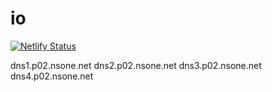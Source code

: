 # io
[![Netlify Status](https://api.netlify.com/api/v1/badges/7c200e29-a7e9-42ad-8916-c1265f5b7801/deploy-status)](https://app.netlify.com/sites/insidepc/deploys)

dns1.p02.nsone.net
dns2.p02.nsone.net
dns3.p02.nsone.net
dns4.p02.nsone.net